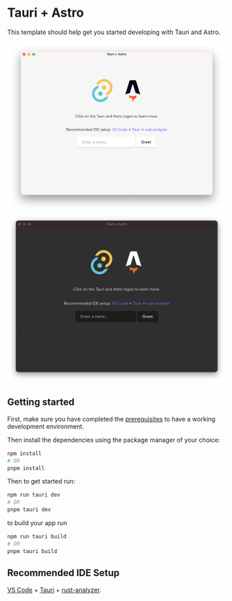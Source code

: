 # Tauri + Astro

This template should help get you started developing with Tauri and Astro.

![App Screenshot](./Screenshot-light.png#gh-light-mode-only)
![App Screenshot](./Screenshot-dark.png#gh-dark-mode-only)

## Getting started

First, make sure you have completed the [prerequisites](https://beta.tauri.app/guides/prerequisites/) to have a working development environment.

Then install the dependencies using the package manager of your choice:

```bash
npm install
# OR
pnpm install
```

Then to get started run:

```bash
npm run tauri dev
# OR
pnpm tauri dev
```

to build your app run

```bash
npm run tauri build
# OR
pnpm tauri build
```

## Recommended IDE Setup

[VS Code](https://code.visualstudio.com/) + [Tauri](https://marketplace.visualstudio.com/items?itemName=tauri-apps.tauri-vscode) + [rust-analyzer](https://marketplace.visualstudio.com/items?itemName=rust-lang.rust-analyzer).
